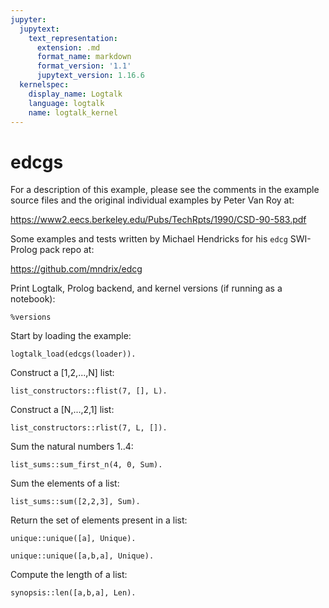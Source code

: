 ```yaml
---
jupyter:
  jupytext:
    text_representation:
      extension: .md
      format_name: markdown
      format_version: '1.1'
      jupytext_version: 1.16.6
  kernelspec:
    display_name: Logtalk
    language: logtalk
    name: logtalk_kernel
---
```


<!--
________________________________________________________________________

This file is part of Logtalk <https://logtalk.org/>  
SPDX-FileCopyrightText: 1998-2025 Paulo Moura <pmoura@logtalk.org>  
SPDX-License-Identifier: Apache-2.0

Licensed under the Apache License, Version 2.0 (the "License");
you may not use this file except in compliance with the License.
You may obtain a copy of the License at

    http://www.apache.org/licenses/LICENSE-2.0

Unless required by applicable law or agreed to in writing, software
distributed under the License is distributed on an "AS IS" BASIS,
WITHOUT WARRANTIES OR CONDITIONS OF ANY KIND, either express or implied.
See the License for the specific language governing permissions and
limitations under the License.
________________________________________________________________________
-->

# edcgs

For a description of this example, please see the comments in the example
source files and the original individual examples by Peter Van Roy at:

https://www2.eecs.berkeley.edu/Pubs/TechRpts/1990/CSD-90-583.pdf

Some examples and tests written by Michael Hendricks for his `edcg`
SWI-Prolog pack repo at:

https://github.com/mndrix/edcg

Print Logtalk, Prolog backend, and kernel versions (if running as a notebook):

```logtalk
%versions
```

Start by loading the example:

```logtalk
logtalk_load(edcgs(loader)).
```

Construct a [1,2,...,N] list:

```logtalk
list_constructors::flist(7, [], L).
```

<!--
L = [1, 2, 3, 4, 5, 6, 7].
-->

Construct a [N,...,2,1] list:

```logtalk
list_constructors::rlist(7, L, []).
```

<!--
L = [7, 6, 5, 4, 3, 2, 1].
-->

Sum the natural numbers 1..4:

```logtalk
list_sums::sum_first_n(4, 0, Sum).
```

<!--
Sum = 10.
-->

Sum the elements of a list:

```logtalk
list_sums::sum([2,2,3], Sum).
```

<!--
Sum = 7.
-->

Return the set of elements present in a list:

```logtalk
unique::unique([a], Unique).
```

<!--
Unique = [a].
-->

```logtalk
unique::unique([a,b,a], Unique).
```

<!--
Unique = [a,b].
-->

Compute the length of a list:

```logtalk
synopsis::len([a,b,a], Len).
```

<!--
Len = 3.
-->
